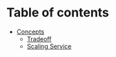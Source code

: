 # Table of contents

* [Concepts](README.md)
  * [Tradeoff](concepts/tradeoff.md)
  * [Scaling Service](concepts/scaling-service.md)
